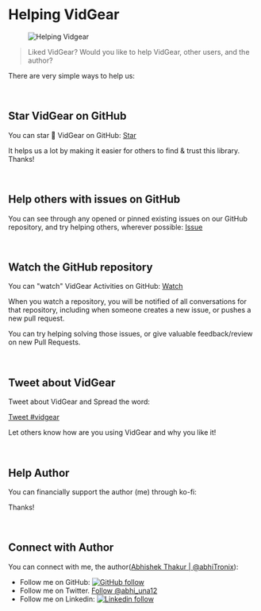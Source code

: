 <!--
===============================================
vidgear library source-code is deployed under the Apache 2.0 License:

Copyright (c) 2019-2020 Abhishek Thakur(@abhiTronix) <abhi.una12@gmail.com>

Licensed under the Apache License, Version 2.0 (the "License");
you may not use this file except in compliance with the License.
You may obtain a copy of the License at

   http://www.apache.org/licenses/LICENSE-2.0

Unless required by applicable law or agreed to in writing, software
distributed under the License is distributed on an "AS IS" BASIS,
WITHOUT WARRANTIES OR CONDITIONS OF ANY KIND, either express or implied.
See the License for the specific language governing permissions and
limitations under the License.
===============================================
-->

# Helping VidGear

<figure>
  <img src="../assets/images/help_us.png" loading="lazy" alt="Helping Vidgear"/>
</figure>

> Liked VidGear? Would you like to help VidGear, other users, and the author?

There are very simple ways to help us:


&nbsp; 


## Star VidGear on GitHub

You can star :star2: VidGear on GitHub:  <a class="github-button" href="https://github.com/abhiTronix/vidgear" data-color-scheme="no-preference: dark; light: light; dark: dark;" data-icon="octicon-star" data-show-count="true" aria-label="Star abhiTronix/vidgear on GitHub">Star</a>

It helps us a lot by making it easier for others to find & trust this library. Thanks!


&nbsp; 


## Help others with issues on GitHub

You can see through any opened or pinned existing issues on our GitHub repository, and try helping others, wherever possible: <a class="github-button" href="https://github.com/abhiTronix/vidgear/issues" data-color-scheme="no-preference: light; light: light; dark: dark;" data-icon="octicon-issue-opened" data-show-count="true" aria-label="Issue abhiTronix/vidgear on GitHub">Issue</a>


&nbsp; 


## Watch the GitHub repository

You can "watch" VidGear Activities on GitHub: <a class="github-button" href="https://github.com/abhiTronix/vidgear/subscription" data-color-scheme="no-preference: light; light: light; dark: dark;" data-icon="octicon-eye" data-show-count="true" aria-label="Watch abhiTronix/vidgear on GitHub">Watch</a> 

When you watch a repository, you will be notified of all conversations for that repository, including when someone creates a new issue, or pushes a new pull request.

You can try helping solving those issues, or give valuable feedback/review on new Pull Requests.


&nbsp; 


## Tweet about VidGear

Tweet about VidGear and Spread the word:

<a href="https://twitter.com/intent/tweet?button_hashtag=vidgear&ref_src=twsrc%5Etfw" class="twitter-hashtag-button" data-size="large" data-text="Checkout VidGear - A High-Performance Video-Processing Python Framework." data-url="https://abhitronix.github.io/vidgear" data-related="abhi_una12" data-show-count="false">Tweet #vidgear</a><script async src="https://platform.twitter.com/widgets.js" charset="utf-8"></script>

Let others know how are you using VidGear and why you like it!


&nbsp; 


## Help Author

You can financially support the author (me) through ko-fi:

<script type='text/javascript' src='https://ko-fi.com/widgets/widget_2.js'></script><script type='text/javascript'>kofiwidget2.init('Support Me on Ko-fi', '#eba100', 'W7W8WTYO');kofiwidget2.draw();</script> 

Thanks!


&nbsp; 


## Connect with Author

You can connect with me, the author([Abhishek Thakur | @abhiTronix](https://abhitronix.github.io/)):

* Follow me on GitHub: [![GitHub follow](https://img.shields.io/github/followers/abhiTronix?label=Follow%20%40abhiTronix&logo=github&style=flat-square)](https://github.com/abhiTronix)
* Follow me on Twitter. <a href="https://twitter.com/abhi_una12?ref_src=twsrc%5Etfw" class="twitter-follow-button" data-show-count="false">Follow &commat;abhi_una12</a>
* Follow me on Linkedin: [![Linkedin follow](https://img.shields.io/badge/Follow-&commat;Abhishek&nbsp;Thakur-orange.svg?logo=linkedin&style=flat-square)](https://in.linkedin.com/in/abhishek-abhitronix?trk=profile-badge)

<!-- Place this tag in your head or just before your close body tag. -->
<script async defer src="https://buttons.github.io/buttons.js"></script>
<script async src="https://platform.twitter.com/widgets.js" charset="utf-8"></script>


&nbsp; 
